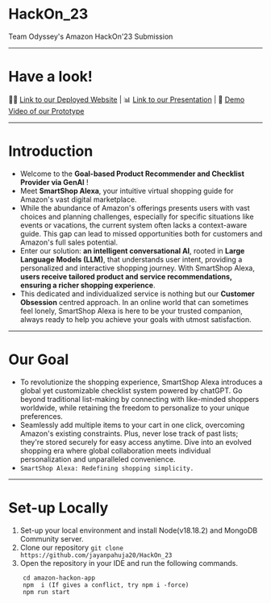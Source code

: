 # HackOn_23
Team Odyssey's Amazon HackOn'23 Submission
***
# Have a look!
👨‍💻 [Link to our Deployed Website](http://my-aws-bucket-odyssey.s3-website.ap-south-1.amazonaws.com/) | 📊 [Link to our Presentation](https://drive.google.com/file/d/1jUtZHEMSu2dRhEsAB5QbhNaMXW_PKSC1/view?usp=sharing) | 🎥 [Demo Video of our Prototype](https://www.youtube.com/watch?v=NCVNktowyQI)
***
# Introduction
* Welcome to the **Goal-based Product Recommender and Checklist Provider via GenAI** ! 
* Meet **SmartShop Alexa**, your intuitive virtual shopping guide for Amazon's vast digital marketplace. 
* While the abundance of Amazon's offerings presents users with vast choices and planning challenges, especially for specific situations like events or vacations, the current system often lacks a context-aware guide. This gap can lead to missed opportunities both for customers and Amazon's full sales potential. 
* Enter our solution: **an intelligent conversational AI**, rooted in **Large Language Models (LLM)**, that understands user intent, providing a personalized and interactive shopping journey. With SmartShop Alexa, **users receive tailored product and service recommendations, ensuring a richer shopping experience**. 
* This dedicated and individualized service is nothing but our **Customer Obsession** centred approach. In an online world that can sometimes feel lonely, SmartShop Alexa is here to be your trusted companion, always ready to help you achieve your goals with utmost satisfaction.
***
# Our Goal
* To revolutionize the shopping experience, SmartShop Alexa introduces a global yet customizable checklist system powered by chatGPT. Go beyond traditional list-making by connecting with like-minded shoppers worldwide, while retaining the freedom to personalize to your unique preferences.
* Seamlessly add multiple items to your cart in one click, overcoming Amazon's existing constraints. Plus, never lose track of past lists; they're stored securely for easy access anytime. Dive into an evolved shopping era where global collaboration meets individual personalization and unparalleled convenience.
* ```SmartShop Alexa: Redefining shopping simplicity.```
***
# Set-up Locally
1. Set-up your local environment and install Node(v18.18.2) and MongoDB Community server. 
3. Clone our repository
`git clone https://github.com/jayanpahuja20/HackOn_23`
4. Open the repository in your IDE and run the following commands.
```
    cd amazon-hackon-app
    npm  i (If gives a conflict, try npm i -force)
    npm run start 
```
